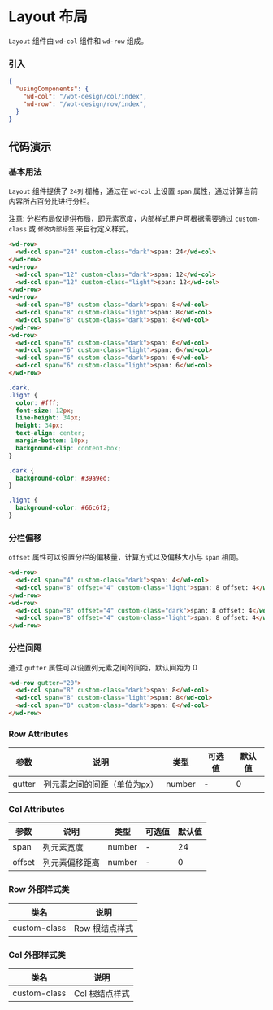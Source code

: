 # Layout 布局

`Layout` 组件由 `wd-col` 组件和 `wd-row` 组成。

### 引入

```json
{
  "usingComponents": {
    "wd-col": "/wot-design/col/index",
    "wd-row": "/wot-design/row/index",
  }
}
```

## 代码演示

### 基本用法

`Layout` 组件提供了 `24列` 栅格，通过在 `wd-col` 上设置 `span` 属性，通过计算当前内容所占百分比进行分栏。

注意: 分栏布局仅提供布局，即元素宽度，内部样式用户可根据需要通过 `custom-class` 或 `修改内部标签` 来自行定义样式。

```html
<wd-row>
  <wd-col span="24" custom-class="dark">span: 24</wd-col>
</wd-row>
<wd-row>
  <wd-col span="12" custom-class="dark">span: 12</wd-col>
  <wd-col span="12" custom-class="light">span: 12</wd-col>
</wd-row>
<wd-row>
  <wd-col span="8" custom-class="dark">span: 8</wd-col>
  <wd-col span="8" custom-class="light">span: 8</wd-col>
  <wd-col span="8" custom-class="dark">span: 8</wd-col>
</wd-row>
<wd-row>
  <wd-col span="6" custom-class="dark">span: 6</wd-col>
  <wd-col span="6" custom-class="light">span: 6</wd-col>
  <wd-col span="6" custom-class="dark">span: 6</wd-col>
  <wd-col span="6" custom-class="light">span: 6</wd-col>
</wd-row>
```

```css
.dark,
.light {
  color: #fff;
  font-size: 12px;
  line-height: 34px;
  height: 34px;
  text-align: center;
  margin-bottom: 10px;
  background-clip: content-box;
}

.dark {
  background-color: #39a9ed;
}

.light {
  background-color: #66c6f2;
}

```

### 分栏偏移

`offset` 属性可以设置分栏的偏移量，计算方式以及偏移大小与 `span` 相同。

```html
<wd-row>
  <wd-col span="4" custom-class="dark">span: 4</wd-col>
  <wd-col span="8" offset="4" custom-class="light">span: 8 offset: 4</wd-col>
</wd-row>
<wd-row>
  <wd-col span="8" offset="4" custom-class="dark">span: 8 offset: 4</wd-col>
  <wd-col span="8" offset="4" custom-class="light">span: 8 offset: 4</wd-col>
</wd-row>
```

### 分栏间隔

通过 `gutter` 属性可以设置列元素之间的间距，默认间距为 0

```html
<wd-row gutter="20">
  <wd-col span="8" custom-class="dark">span: 8</wd-col>
  <wd-col span="8" custom-class="light">span: 8</wd-col>
  <wd-col span="8" custom-class="dark">span: 8</wd-col>
</wd-row>
```

### Row Attributes

| 参数      | 说明                                 | 类型      | 可选值       | 默认值   |
|---------- |------------------------------------ |---------- |------------- |-------- |
| gutter | 列元素之间的间距（单位为px） | number | - | 0 |

### Col Attributes

| 参数      | 说明                                 | 类型      | 可选值       | 默认值   |
|---------- |------------------------------------ |---------- |------------- |-------- |
| span | 列元素宽度 | number | - | 24 |
| offset | 列元素偏移距离 | number | - | 0 |

### Row 外部样式类

| 类名     | 说明                |
|---------|---------------------|
| custom-class | Row 根结点样式 |

### Col 外部样式类

| 类名     | 说明                |
|---------|---------------------|
| custom-class | Col 根结点样式 |
